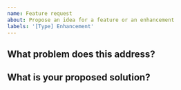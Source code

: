 ```yaml
---
name: Feature request
about: Propose an idea for a feature or an enhancement
labels: '[Type] Enhancement'
---
```


## What problem does this address?

<!--
Please describe if this feature or enhancement is related to a current problem
or pain point. For example, "I'm always frustrated when ..." or "It is currently
difficult to ...".
-->

## What is your proposed solution?

<!--
Please outline the feature or enhancement that you want and how it addresses any
problem identified above.
-->
